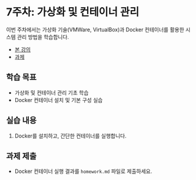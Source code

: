 # 7주차: 가상화 및 컨테이너 관리

이번 주차에서는 가상화 기술(VMWare, VirtualBox)과 Docker 컨테이너를 활용한 시스템 관리 방법을 학습합니다.

- [본 강의](./lesson.md)
- [과제](./homework.md)

## 학습 목표
- 가상화 및 컨테이너 관리 기초 학습
- Docker 컨테이너 설치 및 기본 구성 실습

## 실습 내용
1. Docker를 설치하고, 간단한 컨테이너를 실행합니다.

## 과제 제출
- Docker 컨테이너 실행 결과를 `homework.md` 파일로 제출하세요.

